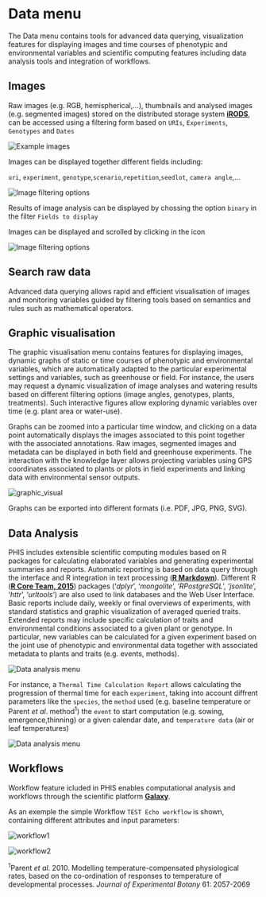 # Data menu

The Data menu contains tools for advanced data querying, visualization features for displaying images and time courses of phenotypic and environmental variables and scientific computing features including data analysis tools and integration of workflows.

## Images

Raw images (e.g. RGB, hemispherical,...), thumbnails and analysed images (e.g. segmented images) stored on the distributed storage system [**iRODS**](https://irods.org/), can be accessed using a filtering form based on `URIs`, `Experiments`, `Genotypes` and `Dates`

![Example images](img/example_images.png)

Images can be displayed together different fields including:

`uri`, `experiment`, `genotype`,`scenario`,`repetition`,`seedlot`, `camera angle`,...

![Image filtering options](img/image_filter_options.png)

Results of image analysis can be displayed by chossing the option `binary` in the filter `Fields to display`

Images can be displayed and scrolled by clicking in the <a href="#"> <span class="glyphicon glyphicon-eye-open"></span> </a> icon

![Image filtering options](img/imagefilter.png)

## Search raw data

Advanced data querying allows rapid and efficient visualisation of images and monitoring variables guided by filtering tools based on semantics and rules such as mathematical operators.

## Graphic visualisation

The graphic visualisation menu contains features for displaying images, dynamic graphs of static or time courses of phenotypic and environmental variables, which are automatically adapted to the particular experimental settings and variables, such as greenhouse or field. For instance, the users may request a dynamic visualization of image analyses and watering results based on different filtering options (image angles, genotypes, plants, treatments). Such interactive figures allow exploring dynamic variables over time (e.g. plant area or water-use).

Graphs can be zoomed into a particular time window, and clicking on a data point automatically displays the images associated to this point together with the associated annotations. Raw images, segmented images and metadata can be displayed in both field and greenhouse experiments. The interaction with the knowledge layer allows projecting variables using GPS coordinates associated to plants or plots in field experiments and linking data with environmental sensor outputs.

![graphic_visual](img/graphic_visual.png)

Graphs can be exported into different formats (i.e. PDF, JPG, PNG, SVG).

## Data Analysis

PHIS includes extensible scientific computing modules based on R packages for calculating elaborated variables and generating experimental summaries and reports. Automatic reporting is based on data query through the interface and R integration in text processing ([**R Markdown**](https://rmarkdown.rstudio.com/)). Different R ([**R Core Team, 2015**](https://www.r-project.org/)) packages (‘*dplyr*’, ‘*mongolite*’, ‘*RPostgreSQL*’, ‘*jsonlite*’, ‘*httr*’, ‘*urltools*’) are also used to  link databases and the Web User Interface. Basic reports include daily, weekly or final overviews of experiments, with standard statistics and graphic visualization of averaged queried traits. Extended reports may include specific calculation of traits and environmental conditions associated to a given plant or genotype. In particular, new variables can be calculated for a given experiment based on the joint use of phenotypic and environmental data together with associated metadata to plants and traits (e.g. events, methods).

![Data analysis menu](img/data_analysis.png)

For instance, a `Thermal Time Calculation Report` allows calculating the progression of thermal time for each `experiment`, taking into account diffrent parameters like the `species`, the `method` used (e.g. baseline temperature or Parent *et al*. method<sup>1</sup>) the `event` to start computation (e.g. sowing, emergence,thinning) or a given calendar date, and `temperature data` (air or leaf temperatures)

![Data analysis menu](img/thermal_time_report.png)

## Workflows

Workflow feature icluded in PHIS enables computational analysis and workflows through the scientific platform [**Galaxy**](https://galaxyproject.org/).

As an exemple  the simple Workflow `TEST Echo workflow` is shown, containing different attributes and input parameters:

![workflow1](img/workflow1.png)

![workflow2](img/workflow2.png)

<sup>1</sup>Parent *et al*. 2010. Modelling temperature-compensated physiological rates, based on the co-ordination of responses to temperature of developmental processes. *Journal of Experimental Botany* 61: 2057-2069
